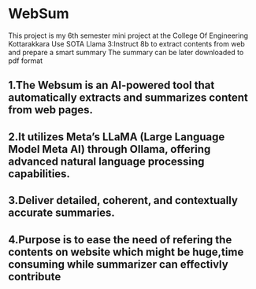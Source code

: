 # WebSum
This project is my 6th semester mini project at the College Of Engineering Kottarakkara
Use SOTA Llama 3:Instruct 8b to extract contents from web and prepare a smart summary
The summary can be later downloaded to pdf format

## 1.The Websum is an AI-powered tool that automatically extracts and summarizes content from web pages. 
## 2.It utilizes Meta’s LLaMA (Large Language Model Meta AI) through Ollama, offering advanced natural language processing capabilities.
## 3.Deliver detailed, coherent, and contextually accurate summaries.
## 4.Purpose is to ease the need of refering the contents on website which might be huge,time consuming while summarizer can effectivly contribute
